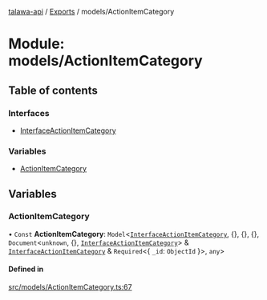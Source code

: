 [talawa-api](../README.md) / [Exports](../modules.md) / models/ActionItemCategory

# Module: models/ActionItemCategory

## Table of contents

### Interfaces

- [InterfaceActionItemCategory](../interfaces/models_ActionItemCategory.InterfaceActionItemCategory.md)

### Variables

- [ActionItemCategory](models_ActionItemCategory.md#actionitemcategory)

## Variables

### ActionItemCategory

• `Const` **ActionItemCategory**: `Model`\<[`InterfaceActionItemCategory`](../interfaces/models_ActionItemCategory.InterfaceActionItemCategory.md), \{\}, \{\}, \{\}, `Document`\<`unknown`, \{\}, [`InterfaceActionItemCategory`](../interfaces/models_ActionItemCategory.InterfaceActionItemCategory.md)\> & [`InterfaceActionItemCategory`](../interfaces/models_ActionItemCategory.InterfaceActionItemCategory.md) & `Required`\<\{ `_id`: `ObjectId`  \}\>, `any`\>

#### Defined in

[src/models/ActionItemCategory.ts:67](https://github.com/PalisadoesFoundation/talawa-api/blob/4c7d3ea/src/models/ActionItemCategory.ts#L67)
